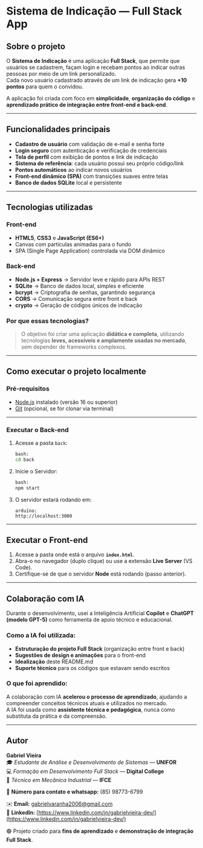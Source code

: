 #  Sistema de Indicação — Full Stack App

##  Sobre o projeto  
O **Sistema de Indicação** é uma aplicação **Full Stack**, que permite que usuários se cadastrem, façam login e recebam pontos ao indicar outras pessoas por meio de um link personalizado.  
Cada novo usuário cadastrado através de um link de indicação gera **+10 pontos** para quem o convidou.  

A aplicação foi criada com foco em **simplicidade**, **organização do código** e **aprendizado prático de integração entre front-end e back-end**.

---

##  Funcionalidades principais

-  **Cadastro de usuário** com validação de e-mail e senha forte  
-  **Login seguro** com autenticação e verificação de credenciais  
-  **Tela de perfil** com exibição de pontos e link de indicação  
-  **Sistema de referência**: cada usuário possui seu próprio código/link  
-  **Pontos automáticos** ao indicar novos usuários  
-  **Front-end dinâmico (SPA)** com transições suaves entre telas  
-  **Banco de dados SQLite** local e persistente  

---

##  Tecnologias utilizadas

### **Front-end**
- **HTML5**, **CSS3** e **JavaScript (ES6+)**  
- Canvas com partículas animadas para o fundo  
- SPA (Single Page Application) controlada via DOM dinâmico  

### **Back-end**
- **Node.js + Express** → Servidor leve e rápido para APIs REST  
- **SQLite** → Banco de dados local, simples e eficiente  
- **bcrypt** → Criptografia de senhas, garantindo segurança  
- **CORS** → Comunicação segura entre front e back  
- **crypto** → Geração de códigos únicos de indicação  

### **Por que essas tecnologias?**
> O objetivo foi criar uma aplicação **didática e completa**, utilizando tecnologias **leves, acessíveis e amplamente usadas no mercado**, sem depender de frameworks complexos.

---

##  Como executar o projeto localmente

###  Pré-requisitos
- [Node.js](https://nodejs.org/) instalado (versão 16 ou superior)
- [Git](https://git-scm.com/) (opcional, se for clonar via terminal)

---

###  Executar o **Back-end**

1. Acesse a pasta `back`:
   ```bash
   bash:
   cd back

2. Inicie o Servidor:
   ```bash
   bash:
   npm start

3. O servidor estará rodando em:
   ```arduíno
   arduíno:
   http://localhost:3000

---

##  Executar o Front-end

1. Acesse a pasta onde está o arquivo **`index.html`**.  
2. Abra-o no navegador (duplo clique) ou use a extensão **Live Server** (VS Code).  
3. Certifique-se de que o servidor **Node** está rodando (passo anterior).  

---

##  Colaboração com IA

Durante o desenvolvimento, usei a Inteligência Artificial **Copilot** e **ChatGPT (modelo GPT-5)** como ferramenta de apoio técnico e educacional.

### Como a IA foi utilizada:

-  **Estruturação do projeto Full Stack** (organização entre front e back)
-  **Sugestões de design e animações** para o front-end  
-  **Idealização** deste README.md 
-  **Suporte técnico** para os códigos que estavam sendo escritos  

### O que foi aprendido:

A colaboração com IA **acelerou o processo de aprendizado**, ajudando a compreender conceitos técnicos atuais e utilizados no mercado.  
A IA foi usada como **assistente técnica e pedagógica**, nunca como substituta da prática e da compreensão.

---

##  Autor

**Gabriel Vieira**  
🎓 *Estudante de Análise e Desenvolvimento de Sistemas* — **UNIFOR**  
💻 *Formação em Desenvolvimento Full Stack* — **Digital College**  
🔧 *Técnico em Mecânica Industrial* — **IFCE**  


📱 **Número para contato e whatsapp:** (85) 98773-6799

✉️ **Email:** [gabrielvaranha2006@gmail.com](mailto:gabrielvaranha2006@gmail.com)  
🔗 **LinkedIn:** [https://www.linkedin.com/in/gabrielvieira-dev/](https://www.linkedin.com/in/gabrielvieira-dev/)  

🟢 Projeto criado para **fins de aprendizado** e **demonstração de integração Full Stack**.



